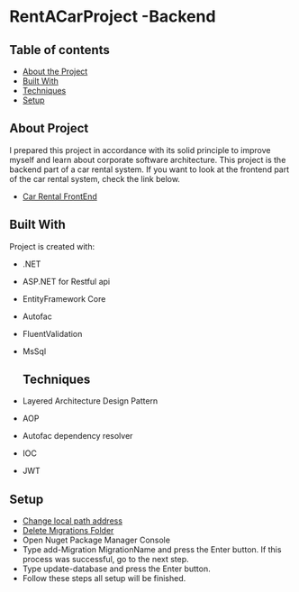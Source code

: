# RentACarProject -Backend
## Table of contents
* [About the Project](#about-project)
* [Built With](#built-with)
* [Techniques](#techniques)
* [Setup](#setup)

## About Project
I prepared this project in accordance with its solid principle to improve myself and learn about corporate software architecture.
This project is the backend part of a car rental system. If you want to look at the frontend part of the car rental system, check the link below. 
* [Car Rental FrontEnd](https://github.com/murat-atalik/CarRental-FrontEnd)
 ## Built With
Project is created with:
* .NET
* ASP.NET for Restful api
* EntityFramework Core
* Autofac
* FluentValidation
* MsSql
	
  ## Techniques
* Layered Architecture Design Pattern
* AOP
* Autofac dependency resolver
* IOC
* JWT

## Setup
* [Change local path address](https://github.com/murat-atalik/ReCapProject/blob/master/DataAccess/Concrete/EntityFramework/MyCarDbContext.cs)
* [Delete Mıgrations Folder](https://github.com/murat-atalik/ReCapProject/tree/master/DataAccess/Migrations)
* Open Nuget Package Manager Console
* Type add-Migration MigrationName and press the Enter button.
If this process was successful, go to the next step. 
* Type update-database and press the Enter button.
* Follow these steps all setup will be finished.
